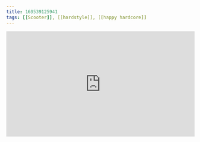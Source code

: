 ```yaml
---
title: 169539125941
tags: [[Scooter]], [[hardstyle]], [[happy hardcore]]
---
```

<iframe allow="accelerometer; autoplay; clipboard-write; encrypted-media; gyroscope; picture-in-picture" allowfullscreen="" frameborder="0" height="281" id="youtube_iframe" src="https://www.youtube.com/embed/7aRbQKUJPA8?feature=oembed&amp;enablejsapi=1&amp;origin=https://safe.txmblr.com&amp;wmode=opaque" width="500"></iframe>